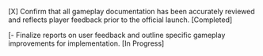 [X] Confirm that all gameplay documentation has been accurately reviewed and reflects player feedback prior to the official launch. [Completed]

[- Finalize reports on user feedback and outline specific gameplay improvements for implementation. [In Progress]